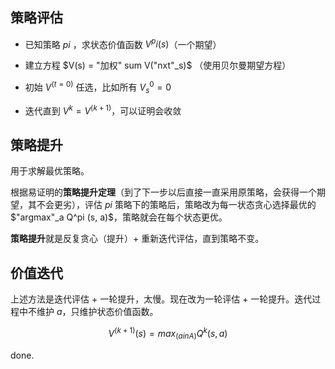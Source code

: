 ## 策略评估

- 已知策略 $pi$ ，求状态价值函数 $V^pi (s)$（一个期望）

- 建立方程  $V(s) = "加权" sum V("nxt"_s)$ （使用贝尔曼期望方程）
- 初始 $V^(t = 0)$ 任选，比如所有 $V_s^0 = 0$ 
- 迭代直到 $V^k = V^(k + 1)$，可以证明会收敛

## 策略提升

用于求解最优策略。

根据易证明的**策略提升定理**（到了下一步以后直接一直采用原策略，会获得一个期望，其不会更劣），评估 $pi$ 策略下的策略后，策略改为每一状态贪心选择最优的 $"argmax"_a Q^pi (s, a)$，策略就会在每个状态更优。

**策略提升**就是反复贪心（提升）+ 重新迭代评估，直到策略不变。

## 价值迭代

上述方法是迭代评估 + 一轮提升，太慢。现在改为一轮评估 + 一轮提升。迭代过程中不维护 $a$，只维护状态价值函数。

$$V^(k + 1) (s) = max_(a in A) { Q^k (s, a) }$$

done.
